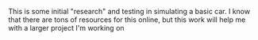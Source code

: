 This is some initial "research" and testing in simulating a basic car.  I know that there are tons of resources for this online, but this work will help me with a larger project I'm working on
